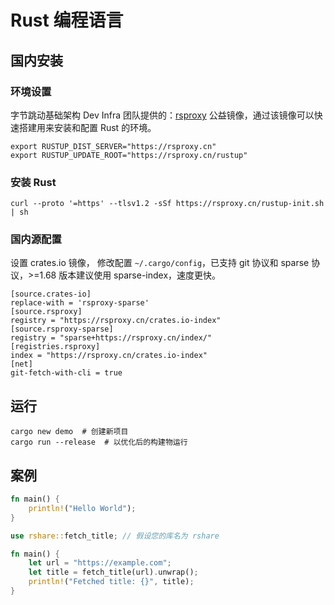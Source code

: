 # Rust 编程语言

## 国内安装

### 环境设置

字节跳动基础架构 Dev Infra 团队提供的：[rsproxy](https://rsproxy.cn/) 公益镜像，通过该镜像可以快速搭建用来安装和配置 Rust 的环境。

```shell
export RUSTUP_DIST_SERVER="https://rsproxy.cn"
export RUSTUP_UPDATE_ROOT="https://rsproxy.cn/rustup"
```

### 安装 Rust

```shell
curl --proto '=https' --tlsv1.2 -sSf https://rsproxy.cn/rustup-init.sh | sh
```

### 国内源配置

设置 crates.io 镜像， 修改配置 `~/.cargo/config`，已支持 git 协议和 sparse 协议，>=1.68 版本建议使用 sparse-index，速度更快。

```shell
[source.crates-io]
replace-with = 'rsproxy-sparse'
[source.rsproxy]
registry = "https://rsproxy.cn/crates.io-index"
[source.rsproxy-sparse]
registry = "sparse+https://rsproxy.cn/index/"
[registries.rsproxy]
index = "https://rsproxy.cn/crates.io-index"
[net]
git-fetch-with-cli = true
```

## 运行

```shell
cargo new demo  # 创建新项目
cargo run --release  # 以优化后的构建物运行
```

## 案例

```rust
fn main() {
    println!("Hello World");
}
```

```rust
use rshare::fetch_title; // 假设您的库名为 rshare

fn main() {
    let url = "https://example.com";
    let title = fetch_title(url).unwrap();
    println!("Fetched title: {}", title);
}
```
